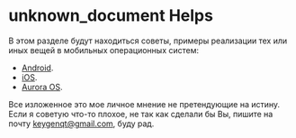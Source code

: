 <style>
    .md-main:before {
        content: "\f804";
        font-size: 410px;
        right: 10px;
        bottom: 39px;
    }
</style>

# <span class="material-symbols-outlined">unknown_document</span> Helps

В этом разделе будут находиться советы, примеры реализации тех или иных вещей в мобильных операционных систем: 

* [Android](https://www.android.com/).
* [iOS](https://www.apple.com/ios/ios-16/).
* [Aurora OS](https://auroraos.ru/).

Все изложенное это мое личное мнение не претендующие на истину.
Если я советую что-то плохое, не так как сделали бы Вы, пишите на почту [keygenqt@gmail.com](mailto:keygenqt@gmail.com), буду рад.